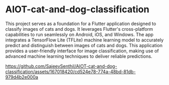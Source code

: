 # AIOT-cat-and-dog-classification
This project serves as a foundation for a Flutter application designed to classify images of cats and dogs. It leverages Flutter's cross-platform capabilities to run seamlessly on Android, iOS, and Windows. The app integrates a TensorFlow Lite (TFLite) machine learning model to accurately predict and distinguish between images of cats and dogs. This application provides a user-friendly interface for image classification, making use of advanced machine learning techniques to deliver reliable predictions.

https://github.com/SajeevSenthil/AIOT-cat-and-dog-classification/assets/167018420/cd524e78-774a-48bd-81db-979d4b2e000a


